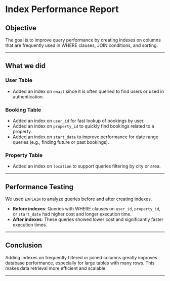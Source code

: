 # Index Performance Report

## Objective

The goal is to improve query performance by creating indexes on columns that are frequently used in WHERE clauses, JOIN conditions, and sorting.

---

## What we did

### User Table

- Added an index on `email` since it is often queried to find users or used in authentication.

### Booking Table

- Added an index on `user_id` for fast lookup of bookings by user.
- Added an index on `property_id` to quickly find bookings related to a property.
- Added an index on `start_date` to improve performance for date range queries (e.g., finding future or past bookings).

### Property Table

- Added an index on `location` to support queries filtering by city or area.

---

## Performance Testing

We used `EXPLAIN` to analyze queries before and after creating indexes.  

- **Before indexes**: Queries with WHERE clauses on `user_id`, `property_id`, or `start_date` had higher cost and longer execution time.  
- **After indexes**: These queries showed lower cost and significantly faster execution times.

---

## Conclusion

Adding indexes on frequently filtered or joined columns greatly improves database performance, especially for large tables with many rows. This makes data retrieval more efficient and scalable.

---
